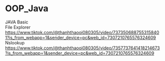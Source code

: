 # OOP_Java
JAVA Basic <br>
File Explorer <br>
https://www.tiktok.com/@thanhthaooi080305/video/7373506887553158401?is_from_webapp=1&sender_device=pc&web_id=7307210765576324609 <br>
Nslookup <br>
https://www.tiktok.com/@thanhthaooi080305/video/7357737641418214673?is_from_webapp=1&sender_device=pc&web_id=7307210765576324609
